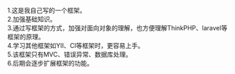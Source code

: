 1.这是我自己写的一个框架。<br>
2.加强基础知识。<br>
3.通过写框架的方式，加强对面向对象的理解，也方便理解ThinkPHP、laravel等框架的原理。<br>
4.学习其他框架如YII、CI等框架时，更容易上手。<br>
5.该框架只有MVC、错误异常、数据库处理。<br>
6.后期会逐步扩展框架的功能。
